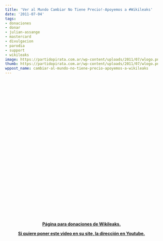 ```yaml
---
title: 'Ver al Mundo Cambiar No Tiene Precio!-Apoyemos a #Wikileaks'
date: '2011-07-04'
tags:
- donaciones
- donar
- julian-assange
- mastercard
- divulgacion
- parodia
- support
- wikileaks
image: https://partidopirata.com.ar/wp-content/uploads/2011/07/wlogo.png
thumb: https://partidopirata.com.ar/wp-content/uploads/2011/07/wlogo.png
wppost_name: cambiar-al-mundo-no-tiene-precio-apoyemos-a-wikileaks
---
```


<strong><object style="height: 390px; width: 640px"><param name="movie" value="http://www.youtube.com/v/3_JbZSQNmvU?version=3"><param name="allowFullScreen" value="true"><param name="allowScriptAccess" value="always"><embed src="http://www.youtube.com/v/3_JbZSQNmvU?version=3" type="application/x-shockwave-flash" allowfullscreen="true" allowScriptAccess="always" width="640" height="390"></object> </strong>
<p style="text-align: center;">&nbsp;</p>
<p style="text-align: center;">&nbsp;</p>
<p style="text-align: center;"><strong><a href="http://www.wikileaks.org/support.html" target="_blank">Página para donaciones de Wikileaks.</a></strong></p>
<p style="text-align: center;"><strong> </strong></p>
<p style="text-align: center;"><strong> </strong></p>
<p style="text-align: center;"><strong><a href="http://youtu.be/3_JbZSQNmvU" target="_blank">Si quiere poner este video en su site, la dirección en Youtube.</a></strong></p>
